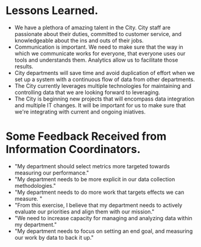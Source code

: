 # Lessons Learned.
* We have a plethora of amazing talent in the City.  City staff are passionate about their duties, committed to customer service, and knowledgeable about the ins and outs of their jobs.
* Communication is important.  We need to make sure that the way in which we communicate works for everyone, that everyone uses our tools and understands them.  Analytics allow us to facilitate those results.
* City departments will save time and avoid duplication of effort when we set up a system with a continuous flow of data from other departments.
* The City currently leverages multiple technologies for maintaining and controlling data that we are looking forward to leveraging.
* The City is beginning new projects that will encompass data integration and multiple IT changes.  It will be important for us to make sure that we're integrating with current and ongoing iniatives.

# Some Feedback Received from Information Coordinators.
* "My department should select metrics more targeted towards measuring our performance."
* "My department needs to be more explicit in our data collection methodologies."
* "My department needs to do more work that targets effects we can measure. "
* "From this exercise, I believe that my department needs to actively evaluate our priorities and align them with our mission."
* "We need to increase capacity for managing and analyzing data within my department."
* "My department needs to focus on setting an end goal, and measuring our work by data to back it up."